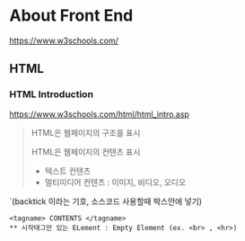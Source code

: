 
# About Front End
https://www.w3schools.com/

## HTML

### HTML Introduction 
https://www.w3schools.com/html/html_intro.asp

> HTML은 웹페이지의 구조를 표시
> 
> HTML은 웹페이지의 컨텐츠 표시 
>- 텍스트 컨텐츠
>- 멀티미디어 컨텐츠 : 이미지, 비디오, 오디오 

`(backtick 이라는 기호, 소스코드 사용할때 박스안에 넣기)

```
<tagname> CONTENTS </tagname>
** 시작태그만 있는 ELement : Empty Element (ex. <br> , <hr>)
```

